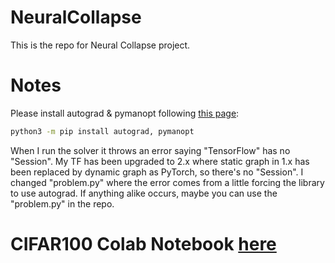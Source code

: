 # NeuralCollapse
This is the repo for Neural Collapse project.

# Notes
Please install autograd & pymanopt following [this page](https://www.pymanopt.org/):
```bash
python3 -m pip install autograd, pymanopt
```
When I run the solver it throws an error saying "TensorFlow" has no "Session". My TF has been upgraded to 2.x where static graph in 1.x has been replaced 
by dynamic graph as PyTorch, so there's no "Session". I changed "problem.py" where the error comes from a little forcing the library to use autograd. If anything alike occurs, maybe 
you can use the "problem.py" in the repo.

# CIFAR100 Colab Notebook [here](https://drive.google.com/file/d/1DHzJKXrbV7E07r9E3SSDTa4CoehdGQ19/view?usp=sharing)
